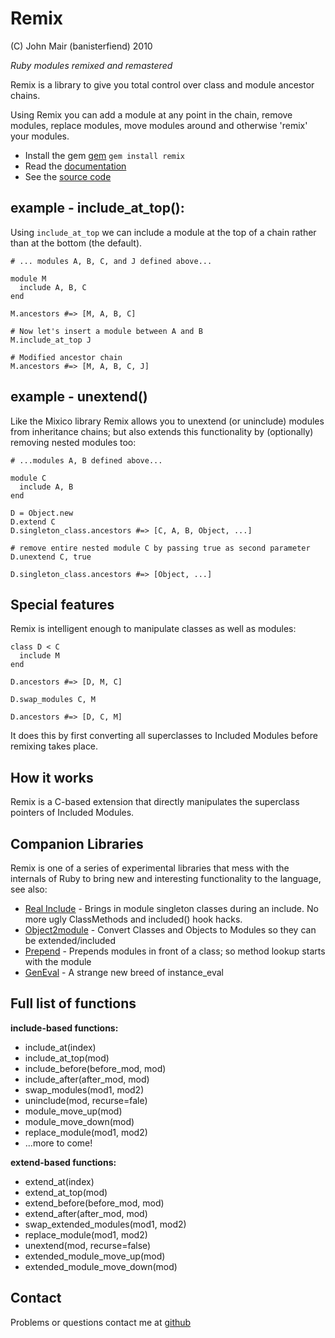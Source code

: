 Remix
=======

(C) John Mair (banisterfiend) 2010

_Ruby modules remixed and remastered_

Remix is a library to give you total control over class and module ancestor
chains. 

Using Remix you can add a module at any point in the chain,
remove modules, replace modules, move modules around and otherwise
'remix' your modules.

* Install the gem [gem](https://rubygems.org/gems/remix) `gem install remix`
* Read the [documentation](http://rdoc.info/github/banister/remix/master/file/README.markdown)
* See the [source code](http://github.com/banister/remix)

example - include_at_top():
--------------------------

Using `include_at_top` we can include a module at the top of a chain
rather than at the bottom (the default).

    # ... modules A, B, C, and J defined above...
    
    module M
      include A, B, C
    end
    
    M.ancestors #=> [M, A, B, C]
    
    # Now let's insert a module between A and B
    M.include_at_top J
    
    # Modified ancestor chain
    M.ancestors #=> [M, A, B, C, J]
    
example - unextend()
--------------------

Like the Mixico library Remix allows you to unextend
(or uninclude) modules from inheritance chains; but also extends this
functionality by (optionally) removing nested modules too:


    # ...modules A, B defined above...
    
    module C
      include A, B
    end
    
    D = Object.new
    D.extend C
    D.singleton_class.ancestors #=> [C, A, B, Object, ...]
    
    # remove entire nested module C by passing true as second parameter
    D.unextend C, true
    
    D.singleton_class.ancestors #=> [Object, ...]
    
Special features
------------------

Remix is intelligent enough to manipulate classes as well as
modules:

    class D < C
      include M
    end
    
    D.ancestors #=> [D, M, C]
    
    D.swap_modules C, M
    
    D.ancestors #=> [D, C, M]
    
It does this by first converting all superclasses to Included Modules
before remixing takes place.

How it works
--------------

Remix is a C-based extension that directly manipulates the superclass
pointers of Included Modules.

Companion Libraries
--------------------

Remix is one of a series of experimental libraries that mess with
the internals of Ruby to bring new and interesting functionality to
the language, see also:

* [Real Include](http://github.com/banister/real_include) - Brings in
  module singleton classes during an include. No more ugly ClassMethods and included() hook hacks.
* [Object2module](http://github.com/banister/object2module) - Convert Classes and Objects to Modules so they can be extended/included
* [Prepend](http://github.com/banister/prepend) - Prepends modules in front of a class; so method lookup starts with the module
* [GenEval](http://github.com/banister/gen_eval) - A strange new breed of instance_eval

Full list of functions
----------------------

**include-based functions:**

* include_at(index)
* include_at_top(mod)
* include_before(before_mod, mod)
* include_after(after_mod, mod)
* swap_modules(mod1, mod2)
* uninclude(mod, recurse=fale)
* module_move_up(mod)
* module_move_down(mod)
* replace_module(mod1, mod2)
* ...more to come!

**extend-based functions:**

* extend_at(index)
* extend_at_top(mod)
* extend_before(before_mod, mod)
* extend_after(after_mod, mod)
* swap_extended_modules(mod1, mod2)
* replace_module(mod1, mod2)
* unextend(mod, recurse=false)
* extended_module_move_up(mod)
* extended_module_move_down(mod)


Contact
-------

Problems or questions contact me at [github](http://github.com/banister)
